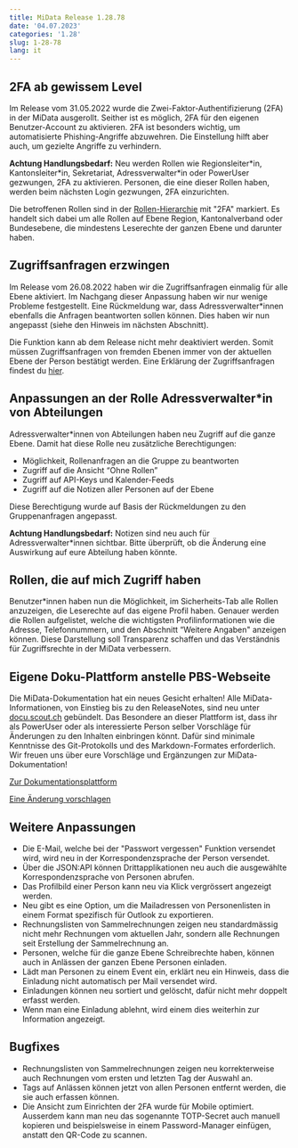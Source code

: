 ```yaml
---
title: MiData Release 1.28.78
date: '04.07.2023'
categories: '1.28'
slug: 1-28-78
lang: it
---
```


## 2FA ab gewissem Level
Im Release vom 31.05.2022 wurde die Zwei-Faktor-Authentifizierung (2FA) in der MiData ausgerollt. Seither ist es möglich, 2FA für den eigenen Benutzer-Account zu aktivieren. 2FA ist besonders wichtig, um automatisierte Phishing-Angriffe abzuwehren. Die Einstellung hilft aber auch, um gezielte Angriffe zu verhindern.

**Achtung Handlungsbedarf:** Neu werden Rollen wie Regionsleiter\*in, Kantonsleiter\*in, Sekretariat, Adressverwalter\*in oder PowerUser gezwungen, 2FA zu aktivieren. Personen, die eine dieser Rollen haben, werden beim nächsten Login gezwungen, 2FA einzurichten.

Die betroffenen Rollen sind in der [Rollen-Hierarchie](https://github.com/hitobito/hitobito_pbs#pfadi-organization-hierarchy) mit "2FA" markiert. Es handelt sich dabei um alle Rollen auf Ebene Region, Kantonalverband oder Bundesebene, die mindestens Leserechte der ganzen Ebene und darunter haben.

## Zugriffsanfragen erzwingen
Im Release vom 26.08.2022 haben wir die Zugriffsanfragen einmalig für alle Ebene aktiviert. Im Nachgang dieser Anpassung haben wir nur wenige Probleme festgestellt. Eine Rückmeldung war, dass Adressverwalter\*innen ebenfalls die Anfragen beantworten sollen können. Dies haben wir nun angepasst (siehe den Hinweis im nächsten Abschnitt).

Die Funktion kann ab dem Release nicht mehr deaktiviert werden. Somit müssen Zugriffsanfragen von fremden Ebenen immer von der aktuellen Ebene der Person bestätigt werden. Eine Erklärung der Zugriffsanfragen findest du [hier](https://hitobito.readthedocs.io/de/latest/access_concept.html#security-zugriffsanfragen-und-manuelle-freigabe).

## Anpassungen an der Rolle Adressverwalter\*in von Abteilungen
Adressverwalter\*innen von Abteilungen haben neu Zugriff auf die ganze Ebene. Damit hat diese Rolle neu zusätzliche Berechtigungen:

- Möglichkeit, Rollenanfragen an die Gruppe zu beantworten
- Zugriff auf die Ansicht “Ohne Rollen”
- Zugriff auf API-Keys und Kalender-Feeds
- Zugriff auf die Notizen aller Personen auf der Ebene

Diese Berechtigung wurde auf Basis der Rückmeldungen zu den Gruppenanfragen angepasst.

**Achtung Handlungsbedarf:** Notizen sind neu auch für Adressverwalter\*innen sichtbar. Bitte überprüft, ob die Änderung eine Auswirkung auf eure Abteilung haben könnte.

## Rollen, die auf mich Zugriff haben
Benutzer\*innen haben nun die Möglichkeit, im Sicherheits-Tab alle Rollen anzuzeigen, die Leserechte auf das eigene Profil haben. Genauer werden die Rollen aufgelistet, welche die wichtigsten Profilinformationen wie die Adresse, Telefonnummern, und den Abschnitt “Weitere Angaben" anzeigen können. Diese Darstellung soll Transparenz schaffen und das Verständnis für Zugriffsrechte in der MiData verbessern.

## Eigene Doku-Plattform anstelle PBS-Webseite
Die MiData-Dokumentation hat ein neues Gesicht erhalten! Alle MiData-Informationen, von Einstieg bis zu den ReleaseNotes, sind neu unter [docu.scout.ch](https://docu.scout.ch) gebündelt. Das Besondere an dieser Plattform ist, dass ihr als PowerUser oder als interessierte Person selber Vorschläge für Änderungen zu den Inhalten einbringen könnt. Dafür sind minimale Kenntnisse des Git-Protokolls und des Markdown-Formates erforderlich. Wir freuen uns über eure Vorschläge und Ergänzungen zur MiData-Dokumentation!

[Zur Dokumentationsplattform](https://docu.scout.ch)

[Eine Änderung vorschlagen](https://github.com/scout-ch/docu/blob/master/CONTRIBUTING.md)

## Weitere Anpassungen
- Die E-Mail, welche bei der "Passwort vergessen" Funktion versendet wird, wird neu in der Korrespondenzsprache der Person versendet.
- Über die JSON:API können Drittapplikationen neu auch die ausgewählte Korrespondenzsprache von Personen abrufen.
- Das Profilbild einer Person kann neu via Klick vergrössert angezeigt werden.
- Neu gibt es eine Option, um die Mailadressen von Personenlisten in einem Format spezifisch für Outlook zu exportieren.
- Rechnungslisten von Sammelrechnungen zeigen neu standardmässig nicht mehr Rechnungen vom aktuellen Jahr, sondern alle Rechnungen seit Erstellung der Sammelrechnung an.
- Personen, welche für die ganze Ebene Schreibrechte haben, können auch in Anlässen der ganzen Ebene Personen einladen.
- Lädt man Personen zu einem Event ein, erklärt neu ein Hinweis, dass die Einladung nicht automatisch per Mail versendet wird.
- Einladungen können neu sortiert und gelöscht, dafür nicht mehr doppelt erfasst werden.
- Wenn man eine Einladung ablehnt, wird einem dies weiterhin zur Information angezeigt.

## Bugfixes
- Rechnungslisten von Sammelrechnungen zeigen neu korrekterweise auch Rechnungen vom ersten und letzten Tag der Auswahl an.
- Tags auf Anlässen können jetzt von allen Personen entfernt werden, die sie auch erfassen können.
- Die Ansicht zum Einrichten der 2FA wurde für Mobile optimiert. Ausserdem kann man neu das sogenannte TOTP-Secret auch manuell kopieren und beispielsweise in einem Password-Manager einfügen, anstatt den QR-Code zu scannen.
